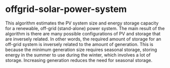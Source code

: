 # offgrid-solar-power-system
This algorithm estimates the PV system size and energy storage capacity for a renewable, off-grid (stand-alone) power system. The main result of the algorithm is there are many possible configurations of PV and storage that are inversely related. In other words, the required amount of storage for an off-grid system is inversely related to the amount of generation. This is because the minimum generation size requires seasonal storage, storing energy in the summer to use during the winter, which involves a lot of storage. Increasing generation reduces the need for seasonal storage.
